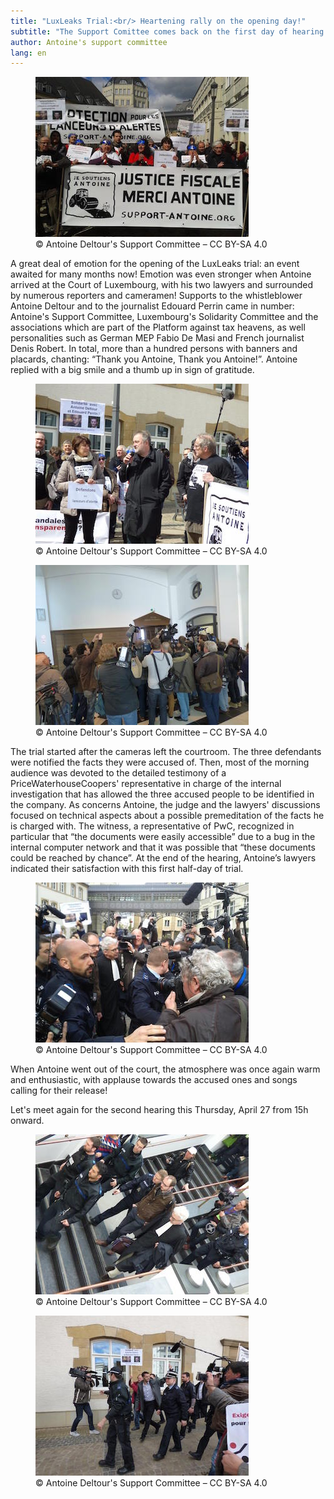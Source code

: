 ```yaml
---
title: "LuxLeaks Trial:<br/> Heartening rally on the opening day!"
subtitle: "The Support Comittee comes back on the first day of hearing and the rally to support the LuxLeaks whistleblowers"
author: Antoine's support committee
lang: en
---
```


<figure>
  <img src="/images/news/2016-04-26-first-hearing-1.jpg" alt="The support committee, with flags and signs."/>
  <figcaption>&copy; Antoine Deltour's Support Committee – CC BY-SA 4.0</figcaption>
</figure>

A great deal of emotion for the opening of the LuxLeaks trial: an event awaited for many months now! Emotion was even stronger when Antoine arrived at the Court of Luxembourg, with his two lawyers and surrounded by numerous reporters and cameramen! Supports to the whistleblower Antoine Deltour and to the journalist Edouard Perrin came in number: Antoine's Support Committee, Luxembourg's Solidarity Committee and the associations which are part of the Platform against tax heavens, as well personalities such as German MEP Fabio De Masi and French journalist Denis Robert. In total, more than a hundred persons with banners and placards, chanting: “Thank you Antoine, Thank you Antoine!”. Antoine replied with a big smile and a thumb up in sign of gratitude.

<figure>
  <img src="/images/news/2016-04-26-first-hearing-4.jpg" alt="Denis Robert was present to support Antoine."/>
  <figcaption>&copy; Antoine Deltour's Support Committee – CC BY-SA 4.0</figcaption>
</figure>

<figure>
  <img src="/images/news/2016-04-26-first-hearing-3.jpg" alt="Many journalist at the hearing!"/>
  <figcaption>&copy; Antoine Deltour's Support Committee – CC BY-SA 4.0</figcaption>
</figure>


The trial started after the cameras left the courtroom. The three defendants were notified the facts they were accused of. Then, most of the morning audience was devoted to the detailed testimony of a PriceWaterhouseCoopers' representative in charge of the internal investigation that has allowed the three accused people to be identified in the company. As concerns Antoine, the judge and the lawyers' discussions focused on technical aspects about a possible premeditation of the facts he is charged with. The witness, a representative of PwC, recognized in particular that “the documents were easily accessible” due to a bug in the internal computer network and that it was possible that “these documents could be reached by chance”. At the end of the hearing, Antoine’s lawyers indicated their satisfaction with this first half-day of trial.

<figure>
  <img src="/images/news/2016-04-26-first-hearing-5.jpg" alt="Antoine and William Bourdon, after the hearing."/>
  <figcaption>&copy; Antoine Deltour's Support Committee – CC BY-SA 4.0</figcaption>
</figure>

When Antoine went out of the court, the atmosphere was once again warm and enthusiastic, with applause towards the accused ones and songs calling for their release!

Let's meet again for the second hearing this Thursday, April 27 from 15h onward.  

<figure>
  <img src="/images/news/2016-04-26-first-hearing-2.jpg" alt="Antoine, walking down the courthouse stairs"/>
  <figcaption>&copy; Antoine Deltour's Support Committee – CC BY-SA 4.0</figcaption>
</figure>


<figure>
  <img src="/images/news/2016-04-26-first-hearing-6.jpg" alt="Édouard Perrin, well supported too"/>
  <figcaption>&copy; Antoine Deltour's Support Committee – CC BY-SA 4.0</figcaption>
</figure>
